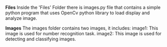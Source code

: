 **Files**
Inside the 'Files' Folder there is images.py file that contains a simple python program that uses OpenCv python library to load display and analyze image.

**Images**
The images folder contains two images, it includes:
image1: This image is used for number recognition task.
image2: This image is used for detecting and classifying images.
